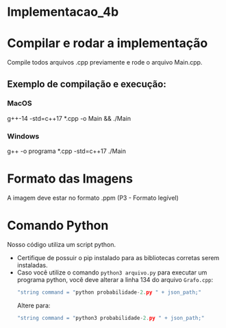# Implementacao_4b

# Compilar e rodar a implementação
Compile todos arquivos .cpp previamente e rode o arquivo Main.cpp.

## Exemplo de compilação e execução:
### MacOS
g++-14 -std=c++17 *.cpp -o Main && ./Main

### Windows
g++ -o programa *.cpp -std=c++17
./Main

# Formato das Imagens
A imagem deve estar no formato .ppm (P3 - Formato legível)

# Comando Python

Nosso código utiliza um script python. 

- Certifique de possuir o pip instalado para as bibliotecas corretas serem instaladas.
- Caso você utilize o comando `python3 arquivo.py` para executar um programa python, você deve alterar a linha 134 do arquivo `Grafo.cpp`:
    ```cpp
    "string command = "python probabilidade-2.py " + json_path;"
    ```
    Altere para:
    ```cpp
    "string command = "python3 probabilidade-2.py " + json_path;"
    ```